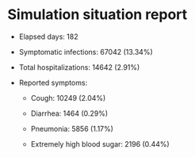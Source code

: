 # Simulation situation report

* Elapsed days: 182

* Symptomatic infections: 67042 (13.34%)

* Total hospitalizations: 14642 (2.91%)

* Reported symptoms: 

	* Cough: 10249 (2.04%)

	* Diarrhea: 1464 (0.29%)

	* Pneumonia: 5856 (1.17%)

	* Extremely high blood sugar: 2196 (0.44%)

